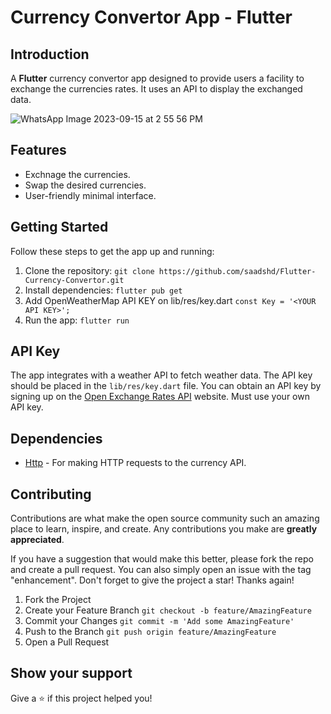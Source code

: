 # Currency Convertor App - Flutter 

## Introduction

A **Flutter** currency convertor app designed to provide users a facility to exchange the currencies rates. It uses an API to display the exchanged data.

![WhatsApp Image 2023-09-15 at 2 55 56 PM](https://github.com/saadshd/Flutter-Currency-Convertor/assets/101456852/e6ecd3ce-d968-4c1f-b639-34624daf0204)

## Features

- Exchnage the currencies.
- Swap the desired currencies.
- User-friendly minimal interface.

## Getting Started

Follow these steps to get the app up and running:

1. Clone the repository: `git clone https://github.com/saadshd/Flutter-Currency-Convertor.git`
2. Install dependencies: `flutter pub get`
3. Add OpenWeatherMap API KEY on lib/res/key.dart `const Key = '<YOUR API KEY>';`
4. Run the app: `flutter run`

## API Key

The app integrates with a weather API to fetch weather data. The API key should be placed in the `lib/res/key.dart` file. You can obtain an API key by signing up on the [Open Exchange Rates API](https://openexchangerates.org/) website. Must use your own API key.

## Dependencies

- [Http](https://pub.dev/packages/http) - For making HTTP requests to the currency API.

## Contributing

Contributions are what make the open source community such an amazing place to learn, inspire, and create. Any contributions you make are **greatly appreciated**.

If you have a suggestion that would make this better, please fork the repo and create a pull request. You can also simply open an issue with the tag "enhancement".
Don't forget to give the project a star! Thanks again!

1. Fork the Project
2. Create your Feature Branch `git checkout -b feature/AmazingFeature`
3. Commit your Changes `git commit -m 'Add some AmazingFeature'`
4. Push to the Branch `git push origin feature/AmazingFeature`
5. Open a Pull Request

## Show your support
Give a ⭐ if this project helped you! 
